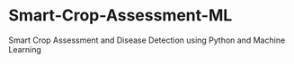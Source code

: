 # Smart-Crop-Assessment-ML
Smart Crop Assessment and Disease Detection using Python and Machine Learning
